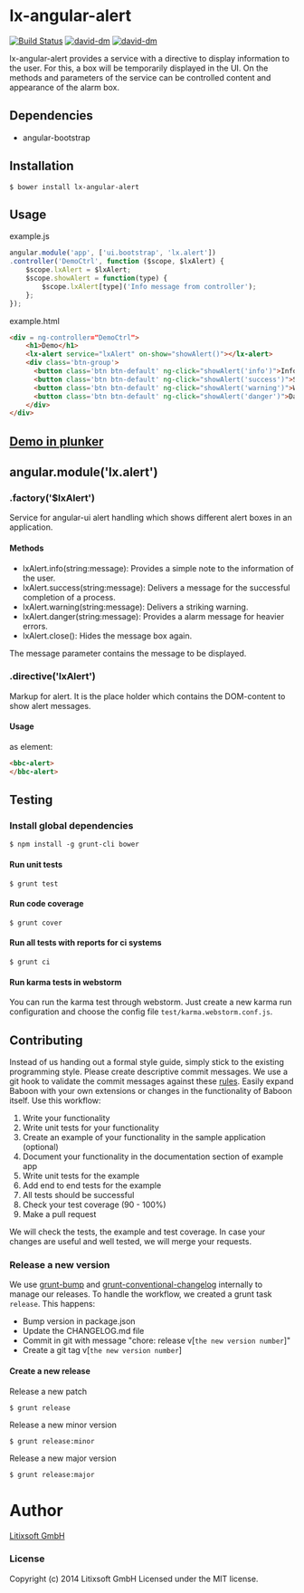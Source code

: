 # lx-angular-alert
[![Build Status](https://secure.travis-ci.org//lx-angular-alert.svg?branch=master)](https://travis-ci.org//lx-angular-alert) [![david-dm](https://david-dm.org//lx-angular-alert.svg?theme=shields.io)](https://david-dm.org//lx-angular-alert/) [![david-dm](https://david-dm.org//lx-angular-alert/dev-status.svg?theme=shields.io)](https://david-dm.org//lx-angular-alert#info=devDependencies&view=table) 

lx-angular-alert provides a service with a directive to display information to the user.
For this, a box will be temporarily displayed in the UI. On the methods and parameters of the service can be controlled
content and appearance of the alarm box.

## Dependencies
- angular-bootstrap

## Installation

	$ bower install lx-angular-alert

## Usage
example.js
```javascript
angular.module('app', ['ui.bootstrap', 'lx.alert'])
.controller('DemoCtrl', function ($scope, $lxAlert) {
    $scope.lxAlert = $lxAlert;
    $scope.showAlert = function(type) {
        $scope.lxAlert[type]('Info message from controller');
    };
});
```
example.html

```html
<div = ng-controller="DemoCtrl">
	<h1>Demo</h1>
	<lx-alert service="lxAlert" on-show="showAlert()"></lx-alert>
	<div class='btn-group'>
	  <button class='btn btn-default' ng-click="showAlert('info')">Info-Alert</button>
      <button class='btn btn-default' ng-click="showAlert('success')">Success-Alert</button>
      <button class='btn btn-default' ng-click="showAlert('warning')">Warning-Alert</button>
      <button class='btn btn-default' ng-click="showAlert('danger')">Danger-Alert</button>
    </div>
</div>
```
## [Demo in plunker](http://plnkr.co/edit/mBMNaLaw5Udr4FXlspSy?p=preview)

## angular.module('lx.alert')
### .factory('$lxAlert')
Service for angular-ui alert handling which shows different alert boxes in an application.

#### Methods
- lxAlert.info(string:message): Provides a simple note to the information of the user.
- lxAlert.success(string:message): Delivers a message for the successful completion of a process.
- lxAlert.warning(string:message): Delivers a striking warning.
- lxAlert.danger(string:message): Provides a alarm message for heavier errors.
- lxAlert.close(): Hides the message box again.

The message parameter contains the message to be displayed.

### .directive('lxAlert')
Markup for alert. It is the place holder which contains the DOM-content to show alert messages.

#### Usage
as element:
```html
<bbc-alert>
</bbc-alert>
```
## Testing
### Install global dependencies

    $ npm install -g grunt-cli bower

#### Run unit tests

    $ grunt test

#### Run code coverage

    $ grunt cover

#### Run all tests with reports for ci systems

    $ grunt ci

#### Run karma tests in webstorm
You can run the karma test through webstorm. Just create a new karma run configuration and choose the config file `test/karma.webstorm.conf.js`.

## Contributing
Instead of us handing out a formal style guide, simply stick to the existing programming style. Please create descriptive commit messages.
We use a git hook to validate the commit messages against these [rules](https://docs.google.com/document/d/1QrDFcIiPjSLDn3EL15IJygNPiHORgU1_OOAqWjiDU5Y/edit#heading=h.uyo6cb12dt6w).
Easily expand Baboon with your own extensions or changes in the functionality of Baboon itself. Use this workflow:

1. Write your functionality
2. Write unit tests for your functionality
3. Create an example of your functionality in the sample application (optional)
4. Document your functionality in the documentation section of example app
5. Write unit tests for the example
6. Add end to end tests for the example
7. All tests should be successful
8. Check your test coverage (90 - 100%)
9. Make a pull request

We will check the tests, the example and test coverage. In case your changes are useful and well tested, we will merge your requests.

### Release a new version
We use [grunt-bump](https://github.com/vojtajina/grunt-bump) and [grunt-conventional-changelog](https://github.com/btford/grunt-conventional-changelog) internally to manage our releases.
To handle the workflow, we created a grunt task `release`. This happens:

* Bump version in package.json
* Update the CHANGELOG.md file
* Commit in git with message "chore: release v[`the new version number`]"
* Create a git tag v[`the new version number`]

#### Create a new release
Release a new patch

    $ grunt release

Release a new minor version

    $ grunt release:minor

Release a new major version

    $ grunt release:major

# Author
[Litixsoft GmbH](http://www.litixsoft.de)

### License
Copyright (c) 2014 Litixsoft GmbH Licensed under the MIT license.

